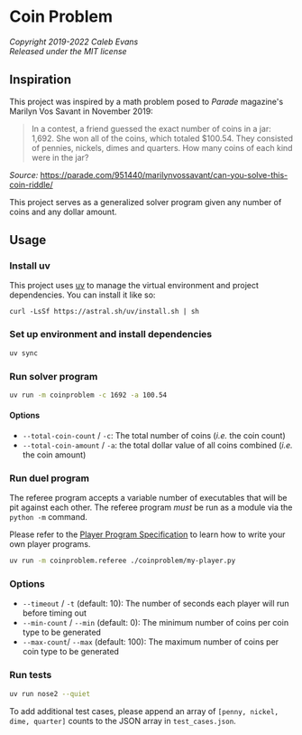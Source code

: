 # Coin Problem

*Copyright 2019-2022 Caleb Evans*  
*Released under the MIT license*

## Inspiration

This project was inspired by a math problem posed to *Parade* magazine's
Marilyn Vos Savant in November 2019:

> In a contest, a friend guessed the exact number of coins in a jar: 1,692. She
> won all of the coins, which totaled $100.54. They consisted of pennies,
> nickels, dimes and quarters. How many coins of each kind were in the jar?

*Source:* https://parade.com/951440/marilynvossavant/can-you-solve-this-coin-riddle/

This project serves as a generalized solver program given any number of coins
and any dollar amount.

## Usage

### Install uv

This project uses [uv](https://docs.astral.sh/uv/) to manage the virtual
environment and project dependencies. You can install it like so:

```
curl -LsSf https://astral.sh/uv/install.sh | sh
```

### Set up environment and install dependencies

```sh
uv sync
```

### Run solver program

```sh
uv run -m coinproblem -c 1692 -a 100.54
```

#### Options

- `--total-coin-count` / `-c`: The total number of coins (_i.e._ the coin
  count)
- `--total-coin-amount` / `-a`: the total dollar value of all coins combined
  (_i.e._ the coin amount)

### Run duel program

The referee program accepts a variable number of executables that will be pit
against each other. The referee program _must_ be run as a module via the
`python -m` command.

Please refer to the [Player Program Specification](SPEC.md) to learn how to
write your own player programs.

```sh
uv run -m coinproblem.referee ./coinproblem/my-player.py
```

### Options

- `--timeout` / `-t` (default: 10): The number of seconds each player will run before timing
  out
- `--min-count` / `--min` (default: 0): The minimum number of coins per coin type to be
  generated
- `--max-count`/ `--max` (default: 100): The maximum number of coins per coin
  type to be generated

### Run tests

```sh
uv run nose2 --quiet
```

To add additional test cases, please append an array of `[penny, nickel, dime, quarter]` counts to the JSON array in `test_cases.json`.
